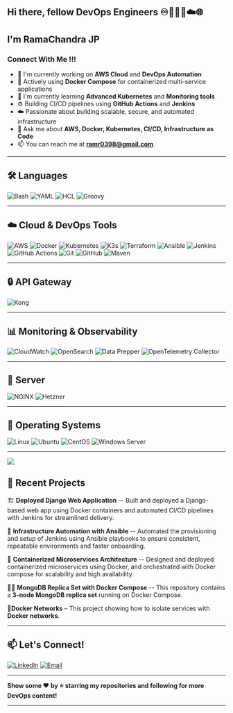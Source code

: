 ## Hi there, fellow DevOps Engineers ♾️👨🏼‍💻☁️🌐

## I'm RamaChandra JP

### Connect With Me !!!

- 🔭 I'm currently working on **AWS Cloud** and **DevOps Automation**
- 🐳 Actively using **Docker Compose** for containerized multi-service applications 
- 🌱 I'm currently learning **Advanced Kubernetes** and **Monitoring tools**
- ⚙️ Building CI/CD pipelines using **GitHub Actions** and **Jenkins**
- ☁️ Passionate about building scalable, secure, and automated infrastructure
- 💬 Ask me about **AWS, Docker, Kubernetes, CI/CD, Infrastructure as Code**
- 📫 You can reach me at **ramr0398@gmail.com**

---

## 🛠️ Languages

![Bash](https://img.shields.io/badge/-Bash-4EAA25?style=flat-square&logo=gnu-bash&logoColor=white)
![YAML](https://img.shields.io/badge/-YAML-CB171E?style=flat-square&logo=yaml&logoColor=white)
![HCL](https://img.shields.io/badge/-HCL-623CE4?style=flat-square&logo=terraform&logoColor=white)
![Groovy](https://img.shields.io/badge/-Groovy-4298B8?style=flat-square&logo=apache-groovy&logoColor=white)

---

## ☁️ Cloud & DevOps Tools

![AWS](https://img.shields.io/badge/-AWS-232F3E?style=flat-square&logo=amazon-aws&logoColor=white)
![Docker](https://img.shields.io/badge/-Docker-2496ED?style=flat-square&logo=docker&logoColor=white)
![Kubernetes](https://img.shields.io/badge/-Kubernetes-326CE5?style=flat-square&logo=kubernetes&logoColor=white)
![K3s](https://img.shields.io/badge/-K3s-FFC61C?style=flat-square&logo=k3s&logoColor=black)
![Terraform](https://img.shields.io/badge/-Terraform-623CE4?style=flat-square&logo=terraform&logoColor=white)
![Ansible](https://img.shields.io/badge/-Ansible-EE0000?style=flat-square&logo=ansible&logoColor=white)
![Jenkins](https://img.shields.io/badge/-Jenkins-D24939?style=flat-square&logo=jenkins&logoColor=white)
![GitHub Actions](https://img.shields.io/badge/-GitHub%20Actions-2088FF?style=flat-square&logo=github-actions&logoColor=white)
![Git](https://img.shields.io/badge/-Git-F05032?style=flat-square&logo=git&logoColor=white)
![GitHub](https://img.shields.io/badge/-GitHub-181717?style=flat-square&logo=github&logoColor=white)
![Maven](https://img.shields.io/badge/-Maven-C71A36?style=flat-square&logo=apache-maven&logoColor=white)

---

## 🔒 API Gateway

![Kong](https://img.shields.io/badge/-Kong-003459?style=flat-square&logo=kong&logoColor=white)

---


## 📊 Monitoring & Observability

![CloudWatch](https://img.shields.io/badge/-CloudWatch-232F3E?style=flat-square&logo=amazon-aws&logoColor=white)
![OpenSearch](https://img.shields.io/badge/-OpenSearch-005EB8?style=flat-square&logo=opensearch&logoColor=white)
![Data Prepper](https://img.shields.io/badge/-Data%20Prepper-FF6F00?style=flat-square&logo=apache&logoColor=white)
![OpenTelemetry Collector](https://img.shields.io/badge/-OpenTelemetry%20Collector-000000?style=flat-square&logo=opentelemetry&logoColor=white)

---

## 🔄 Server

![NGINX](https://img.shields.io/badge/-NGINX-009639?style=flat-square&logo=nginx&logoColor=white)
![Hetzner](https://img.shields.io/badge/-Hetzner-D50C2D?style=flat-square&logo=hetzner&logoColor=white)

---

## 🐧 Operating Systems

![Linux](https://img.shields.io/badge/-Linux-FCC624?style=flat-square&logo=linux&logoColor=black)
![Ubuntu](https://img.shields.io/badge/-Ubuntu-E95420?style=flat-square&logo=ubuntu&logoColor=white)
![CentOS](https://img.shields.io/badge/-CentOS-262577?style=flat-square&logo=centos&logoColor=white)
![Windows Server](https://img.shields.io/badge/-Windows%20Server-0078D6?style=flat-square&logo=windows&logoColor=white)

---

 <img src="https://git-stats-plum.vercel.app/api/wakatime?username=RamaChandraJP&layout=compact&theme=react&hide_border=true" /><br>

## 🚀 Recent Projects

🏗️ **Deployed Django Web Application** -- Built and deployed a Django-based web app using Docker containers and automated CI/CD pipelines with Jenkins for streamlined delivery.

🔄 **Infrastructure Automation with Ansible** -- Automated the provisioning and setup of Jenkins using Ansible playbooks to ensure consistent, repeatable environments and faster onboarding.

🐳 **Containerized Microservices Architecture** -- Designed and deployed containerized microservices using Docker, and orchestrated with Docker compose for scalability and high availability.

🍃🐳 **MongoDB Replica Set with Docker Compose** --  This repository contains a **3-node MongoDB replica set** running on Docker Compose. 

🐳**Docker Networks** – This project showing how to isolate services with **Docker networks**.

---

## 📫 Let's Connect!

[![LinkedIn](https://img.shields.io/badge/-LinkedIn-0077B5?style=flat-square&logo=linkedin&logoColor=white)](https://in.linkedin.com/in/ramachandra-j-p-8a6a531b0)
[![Email](https://img.shields.io/badge/-Email-D14836?style=flat-square&logo=gmail&logoColor=white)](mailto:ramr0398@gmai.com)

---

**Show some ❤️ by ⭐ starring my repositories and following for more DevOps content!**

---

